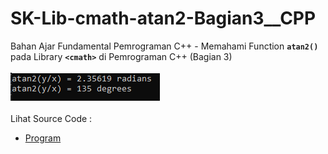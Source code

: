 # SK-Lib-cmath-atan2-Bagian3__CPP
Bahan Ajar Fundamental Pemrograman C++ - Memahami Function <code><b>atan2()</b></code> pada Library <code><b>&lt;cmath></b></code> di Pemrograman C++ (Bagian 3)<br><br>
<img src="https://github.com/RizkyKhapidsyah/SK-Lib-cmath-atan2-Bagian3__CPP/blob/master/SK-Lib-cmath-atan2-Bagian3__CPP/result/001.PNG"><br><br>
Lihat Source Code : <br>
- <a href="https://github.com/RizkyKhapidsyah/SK-Lib-cmath-atan2-Bagian3__CPP/blob/master/SK-Lib-cmath-atan2-Bagian3__CPP/Source.cpp">Program</a>
